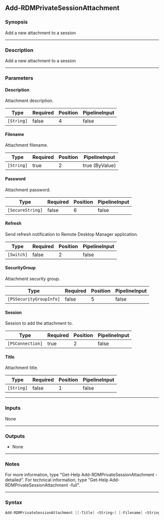 Add-RDMPrivateSessionAttachment
-------------------------------

### Synopsis
Add a new attachment to a session

---

### Description

Add a new attachment to a session

---

### Parameters
#### **Description**
Attachment description.

|Type      |Required|Position|PipelineInput|
|----------|--------|--------|-------------|
|`[String]`|false   |4       |false        |

#### **Filename**
Attachment filename.

|Type      |Required|Position|PipelineInput |
|----------|--------|--------|--------------|
|`[String]`|true    |2       |true (ByValue)|

#### **Password**
Attachment password.

|Type            |Required|Position|PipelineInput|
|----------------|--------|--------|-------------|
|`[SecureString]`|false   |6       |false        |

#### **Refresh**
Send refresh notification to Remote Desktop Manager application.

|Type      |Required|Position|PipelineInput|
|----------|--------|--------|-------------|
|`[Switch]`|false   |2       |false        |

#### **SecurityGroup**
Attachment security group.

|Type                   |Required|Position|PipelineInput|
|-----------------------|--------|--------|-------------|
|`[PSSecurityGroupInfo]`|false   |5       |false        |

#### **Session**
Session to add the attachment to.

|Type            |Required|Position|PipelineInput|
|----------------|--------|--------|-------------|
|`[PSConnection]`|true    |2       |false        |

#### **Title**
Attachment title.

|Type      |Required|Position|PipelineInput|
|----------|--------|--------|-------------|
|`[String]`|false   |1       |false        |

---

### Inputs
None

---

### Outputs
* None

---

### Notes
For more information, type "Get-Help Add-RDMPrivateSessionAttachment -detailed". For technical information, type "Get-Help Add-RDMPrivateSessionAttachment -full".

---

### Syntax
```PowerShell
Add-RDMPrivateSessionAttachment [[-Title] <String>] [-Filename] <String> [[-Refresh]] [-Session] <PSConnection> [[-Description] <String>] [[-SecurityGroup] <PSSecurityGroupInfo>] [[-Password] <SecureString>] [<CommonParameters>]
```
